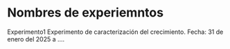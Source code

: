 # Nombres de experiemntos

Experimento1
    Experimento de caracterización del crecimiento.
    Fecha: 31 de enero del 2025 a ....

